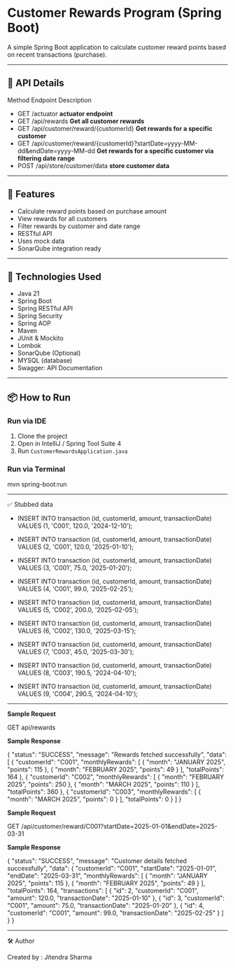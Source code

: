 # Customer Rewards Program (Spring Boot)

A simple Spring Boot application to calculate customer reward points based on recent transactions (purchase).

---

## 🔗 API Details

Method	Endpoint	Description
- GET     /actuator **actuator endpoint**
- GET	  /api/rewards	**Get all customer rewards**
- GET	  /api/customer/reward/{customerId}	**Get rewards for a specific customer**
- GET	  /api/customer/reward/{customerId}?startDate=yyyy-MM-dd&endDate=yyyy-MM-dd	**Get rewards for a specific customer via filtering date range**
- POST    /api/store/customer/data **store customer data**

---

## 🧩 Features

- Calculate reward points based on purchase amount
- View rewards for all customers
- Filter rewards by customer and date range
- RESTful API
- Uses mock data
- SonarQube integration ready

---

## 🚀 Technologies Used

- Java 21
- Spring Boot
- Spring RESTful API
- Spring Security
- Spring AOP
- Maven
- JUnit & Mockito
- Lombok
- SonarQube (Optional)
- MYSQL (database)
- Swagger: API Documentation

---

## 📦 How to Run

### Run via IDE
1. Clone the project
2. Open in IntelliJ / Spring Tool Suite 4
3. Run `CustomerRewardsApplication.java`

### Run via Terminal

mvn spring-boot:run

---

✅ Stubbed data

- INSERT INTO transaction (id, customerId, amount, transactionDate) VALUES (1, 'C001', 120.0, '2024-12-10');
- INSERT INTO transaction (id, customerId, amount, transactionDate) VALUES (2, 'C001', 120.0, '2025-01-10');
- INSERT INTO transaction (id, customerId, amount, transactionDate) VALUES (3, 'C001', 75.0, '2025-01-20');
- INSERT INTO transaction (id, customerId, amount, transactionDate) VALUES (4, 'C001', 99.0, '2025-02-25');
  
- INSERT INTO transaction (id, customerId, amount, transactionDate) VALUES (5, 'C002', 200.0, '2025-02-05');
- INSERT INTO transaction (id, customerId, amount, transactionDate) VALUES (6, 'C002', 130.0, '2025-03-15');
  
- INSERT INTO transaction (id, customerId, amount, transactionDate) VALUES (7, 'C003', 45.0, '2025-03-30');
- INSERT INTO transaction (id, customerId, amount, transactionDate) VALUES (8, 'C003', 190.5, '2024-04-10');

- INSERT INTO transaction (id, customerId, amount, transactionDate) VALUES (9, 'C004', 290.5, '2024-04-10');

---

**Sample Request**

GET api/rewards

**Sample Response**

{
    "status": "SUCCESS",
    "message": "Rewards fetched successfully",
    "data": [
        {
            "customerId": "C001",
            "monthlyRewards": [
                {
                    "month": "JANUARY 2025",
                    "points": 115
                },
                {
                    "month": "FEBRUARY 2025",
                    "points": 49
                }
            ],
            "totalPoints": 164
        },
        {
            "customerId": "C002",
            "monthlyRewards": [
                {
                    "month": "FEBRUARY 2025",
                    "points": 250
                },
                {
                    "month": "MARCH 2025",
                    "points": 110
                }
            ],
            "totalPoints": 360
        },
        {
            "customerId": "C003",
            "monthlyRewards": [
                {
                    "month": "MARCH 2025",
                    "points": 0
                }
            ],
            "totalPoints": 0
        }
    ]
}

**Sample Request**

GET /api/customer/reward/C001?startDate=2025-01-01&endDate=2025-03-31

**Sample Response**

{
    "status": "SUCCESS",
    "message": "Customer details fetched successfully",
    "data": {
        "customerId": "C001",
        "startDate": "2025-01-01",
        "endDate": "2025-03-31",
        "monthlyRewards": [
            {
                "month": "JANUARY 2025",
                "points": 115
            },
            {
                "month": "FEBRUARY 2025",
                "points": 49
            }
        ],
        "totalPoints": 164,
        "transactions": [
            {
                "id": 2,
                "customerId": "C001",
                "amount": 120.0,
                "transactionDate": "2025-01-10"
            },
            {
                "id": 3,
                "customerId": "C001",
                "amount": 75.0,
                "transactionDate": "2025-01-20"
            },
            {
                "id": 4,
                "customerId": "C001",
                "amount": 99.0,
                "transactionDate": "2025-02-25"
            }
        ]
    }
}

---

🛠 Author

Created by : Jitendra Sharma

